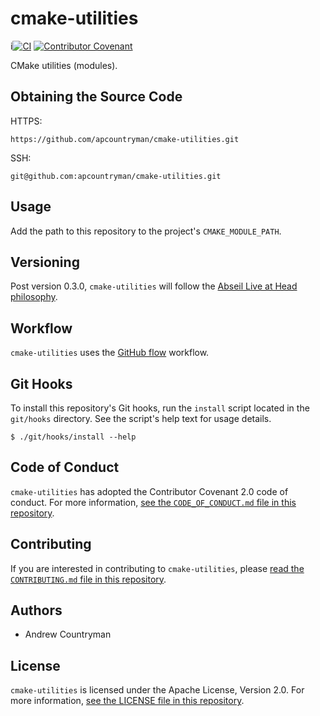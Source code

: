 # cmake-utilities
i[![CI](https://github.com/apcountryman/cmake-utilities/actions/workflows/ci.yml/badge.svg)](https://github.com/apcountryman/cmake-utilities/actions/workflows/ci.yml)
[![Contributor Covenant](https://img.shields.io/badge/Contributor%20Covenant-2.0-4baaaa.svg)](CODE_OF_CONDUCT.md)

CMake utilities (modules).

## Obtaining the Source Code
HTTPS:
```
https://github.com/apcountryman/cmake-utilities.git
```
SSH:
```
git@github.com:apcountryman/cmake-utilities.git
```

## Usage
Add the path to this repository to the project's `CMAKE_MODULE_PATH`.

## Versioning
Post version 0.3.0, `cmake-utilities` will follow the [Abseil Live at Head
philosophy](https://abseil.io/about/philosophy).

## Workflow
`cmake-utilities` uses the [GitHub flow](https://guides.github.com/introduction/flow/)
workflow.

## Git Hooks
To install this repository's Git hooks, run the `install` script located in the
`git/hooks` directory. See the script's help text for usage details.
```
$ ./git/hooks/install --help
```

## Code of Conduct
`cmake-utilities` has adopted the Contributor Covenant 2.0 code of conduct.
For more information, [see the `CODE_OF_CONDUCT.md` file in this
repository](CODE_OF_CONDUCT.md).

## Contributing
If you are interested in contributing to `cmake-utilities`, please [read the
`CONTRIBUTING.md` file in this repository](CONTRIBUTING.md).

## Authors
- Andrew Countryman

## License
`cmake-utilities` is licensed under the Apache License, Version 2.0. For more information,
[see the LICENSE file in this repository](LICENSE).
